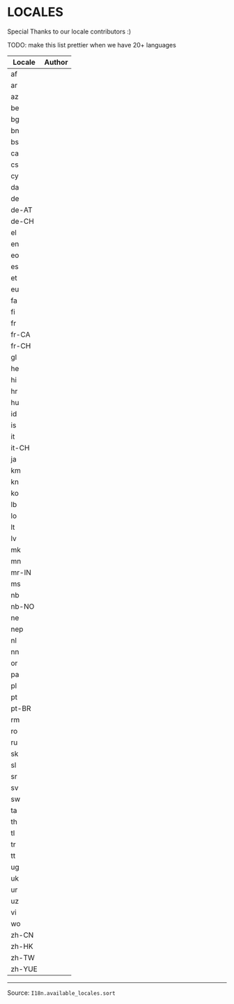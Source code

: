 # LOCALES

Special Thanks to our locale contributors :)


TODO: make this list prettier when we have 20+ languages

| Locale  | Author |
|---|---|
| af |  |
| ar |  |
| az |  |
| be |  |
| bg |  |
| bn |  |
| bs |  |
| ca |  |
| cs |  |
| cy |  |
| da |  |
| de |  |
| de-AT |  |
| de-CH |  |
| el |  |
| en |  |
| eo |  |
| es |  |
| et |  |
| eu |  |
| fa |  |
| fi |  |
| fr |  |
| fr-CA |  |
| fr-CH |  |
| gl |  |
| he |  |
| hi |  |
| hr |  |
| hu |  |
| id |  |
| is |  |
| it |  |
| it-CH |  |
| ja |  |
| km |  |
| kn |  |
| ko |  |
| lb |  |
| lo |  |
| lt |  |
| lv |  |
| mk |  |
| mn |  |
| mr-IN |  |
| ms |  |
| nb |  |
| nb-NO |  |
| ne |  |
| nep |  |
| nl |  |
| nn |  |
| or |  |
| pa |  |
| pl |  |
| pt |  |
| pt-BR |  |
| rm |  |
| ro |  |
| ru |  |
| sk |  |
| sl |  |
| sr |  |
| sv |  |
| sw |  |
| ta |  |
| th |  |
| tl |  |
| tr |  |
| tt |  |
| ug |  |
| uk |  |
| ur |  |
| uz |  |
| vi |  |
| wo |  |
| zh-CN |  |
| zh-HK |  |
| zh-TW |  |
| zh-YUE |  |

-------

Source: `I18n.available_locales.sort`
